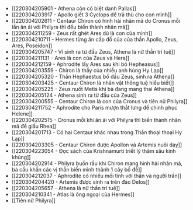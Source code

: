 - [[220304205901 - Athena còn có biệt danh Pallas]]
- [[220304203917 - Apollo giết 3 Cyclops để trả thù cho con mình]]
- [[220304202611 - Centaur Chiron có hình hài nhân mã do Cronus mỗi lần ân ái với Philyra thì đều biến thành nhân mã]]
- [[220304211259 - Zeus rất ghét Ares dù là con của mình]]
- [[220304210711 - Hermes từng ăn cắp đồ của của thần Apollo, Zeus, Ares, Poseidon]]
- [[220304205747 - Vì sinh ra từ đầu Zeus, Athena là nữ thần trí tuệ]]
- [[220304211131 - Ares là con của Zeus và Hera]]
- [[220304212159 - Aphrodite lấy Ares sau khi bỏ Hepheasus]]
- [[220304203559 - Chiron là thầy của nhiều anh hùng Hy Lạp]]
- [[220304205320 - Thần Hephaestus bổ đầu Zeus, sinh ra Athena]]
- [[220304203425 - Centaur Chiron là nhân vật thông tuệ hiểu biết]]
- [[220304205225 - Zeus nuốt Metis khi bà đang mang thai Athena]]
- [[220304205124 - Athena sinh ra từ đầu của Zeus]]
- [[220304200555 - Centaur Chiron là con của Cronus và tiên nữ Philyra]]
- [[220304211752 - Aphrodite cho Paris mượn thắt lưng để chinh phục Helene]]
- [[220304202515 - Cronus mỗi khi ân ái với Philyra thì biến thành nhân mã để giấu Rhea]]
- [[220304201713 - Có hai Centaur khác nhau trong Thần thoại thoại Hy Lạp]]
- [[220304203305 - Centaur Chiron được Apollon và Artemis nuôi dạy]]
- [[220304223054 - Đọc sách của Krishnamurti triết lý thâm sâu kinh khủng]]
- [[220304202914 - Philyra buồn rầu khi Chiron mang hình hài nhân mã, bà cầu khấn các vị thần biến mình thành 1 cây bồ đề]]
- [[220304212037 - Aphrodite có nhiều mối tình với thần và người trần]]
- [[220304204420 - Artemis được sinh ra trên đảo Delos]]
- [[220304205657 - Athena là nữ thần trí tuệ]]
- [[220304210341 - Atlas là ông ngoại của Hermes]]
- [[Tiên nữ Philyra]]
